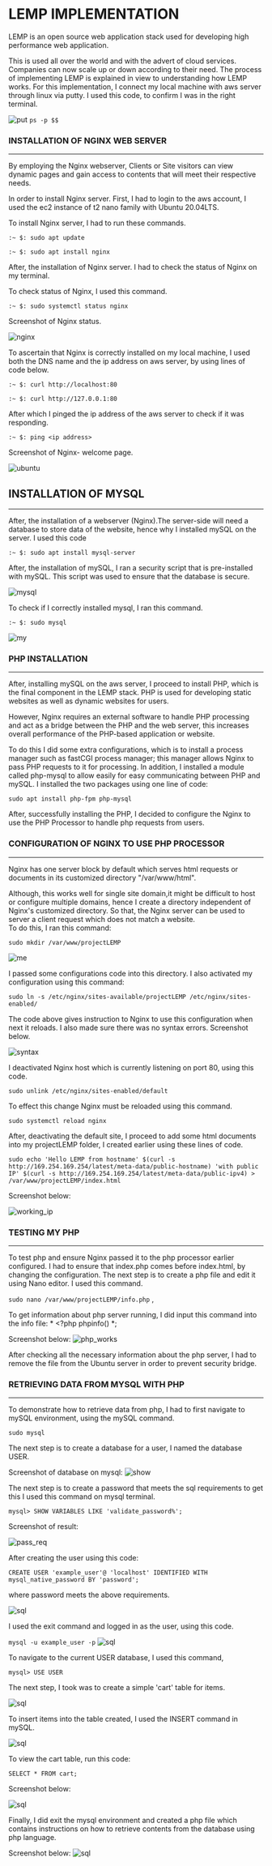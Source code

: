 # LEMP IMPLEMENTATION
LEMP is an open source web application stack  used for developing high performance web application. 


This is used all over the world and with the advert of cloud services. Companies can now scale up or down according to their need. The process of implementing LEMP is explained in view to understanding how LEMP works. For this implementation, I connect my local machine with aws server through linux via putty. I used this code, to confirm I was in the right terminal.


![put](./image/pty.png)
`ps -p $$`


### INSTALLATION OF NGINX WEB SERVER
___

By employing the Nginx webserver, Clients or Site visitors can view dynamic pages and gain access to contents that will meet their respective needs.

In order to install Nginx server. First, I had to login to the aws account, I used the ec2 instance of t2 nano family with Ubuntu 20.04LTS.

To install Nginx server, I had to run these commands.

`:~ $: sudo apt update `

`:~ $: sudo apt install nginx`

After, the installation of Nginx server. I had to check the status of Nginx on my terminal.

To check status of Nginx, I used this command.

`:~ $: sudo systemctl status nginx`

Screenshot of Nginx status.

![nginx](./image/nginx.png)

To ascertain that Nginx is correctly  installed on my local machine, I used both the DNS name and the ip address on aws server, by using lines of code below.

`:~ $: curl http://localhost:80`

`:~ $: curl http://127.0.0.1:80`

After which I pinged the ip address of the aws server to check if it was responding.

`:~ $: ping <ip address>`



Screenshot of Nginx- welcome page.

![ubuntu](./image/nginxs.png)




## INSTALLATION OF MYSQL 
___ 

After, the installation of a webserver (Nginx).The server-side will need a database to store data of the website, hence why I installed mySQL on the server. I used this code 

`:~ $: sudo apt install mysql-server`

After, the installation of mySQL, I ran a security script that is pre-installed with mySQL. This script was used to ensure that the database is secure.

![mysql](./image/mysql.png)


To check if I correctly installed mysql, I ran this command. 

`:~ $: sudo mysql` 


![my](./image/mysqlst.png)



### PHP INSTALLATION
___ 

After, installing mySQL on the aws server, I proceed to install PHP, which is the final component in the LEMP stack. PHP is used for developing static websites as well as dynamic websites for users. 

However, Nginx requires an external software to handle PHP processing and act as a bridge between the PHP and the web server, this increases overall performance of the PHP-based application or website. 

To do this I did some extra configurations, which is to install a process manager such as fastCGI process manager; this manager allows Nginx to pass PHP requests to it for processing. In addition, I installed a module called php-mysql to allow easily for easy communicating between PHP and mySQL. I installed the two packages using one line of code:

`sudo apt install php-fpm php-mysql`

After, successfully installing the PHP, I decided to configure the Nginx to use the PHP Processor to handle php requests from users.

### CONFIGURATION OF NGINX TO USE PHP PROCESSOR
___

Nginx has one server block by default which serves html requests or documents in its customized directory "/var/www/html". 

Although, this works well for single site domain,it might be difficult to host or configure multiple domains, hence I create a directory independent of Nginx's customized directory. So that, the Nginx server can be used to server a client request which does not match a website.  
To do this, I ran this command:

`sudo mkdir /var/www/projectLEMP`

![me](./image/suc.png)

I passed some configurations code into this directory. I also activated my configuration using this command:

`sudo ln -s /etc/nginx/sites-available/projectLEMP /etc/nginx/sites-enabled/`

The code above gives instruction to Nginx to use this configuration when next it reloads. I also made sure there was no syntax errors. 
Screenshot below.

![syntax](./image/syn.png)

I deactivated Nginx host which is currently listening on port 80, using this code.

`sudo unlink /etc/nginx/sites-enabled/default`

To effect this change Nginx must be reloaded using this command.

`sudo systemctl reload nginx`

After, deactivating the default site, I proceed to add some html documents into my projectLEMP folder, I created earlier using these lines of code.

`sudo echo 'Hello LEMP from hostname' $(curl -s http://169.254.169.254/latest/meta-data/public-hostname) 'with public IP' $(curl -s http://169.254.169.254/latest/meta-data/public-ipv4) > /var/www/projectLEMP/index.html`

Screenshot below:

![working_ip](./image/wok.png)

### TESTING MY PHP
___


To test php and ensure Nginx passed it to the php processor earlier configured. I had to ensure that index.php comes before index.html, by changing the configuration. The next step is to create a php file and edit it using Nano editor. I used this command.

`sudo nano /var/www/projectLEMP/info.php` , 

To get information about php server running, I did input this command into the info file: * <?php phpinfo() *;

Screenshot below:
![php_works](./image/confsucess.png)

After checking all the necessary information about the php server, I had to remove the file from the Ubuntu server in order to prevent security bridge.

### RETRIEVING DATA FROM MYSQL WITH PHP
___

To demonstrate how to retrieve data from php, I had to first navigate to mySQL environment, using the mySQL command.

`sudo mysql`

The next step is to create a database for a user, I named the database USER. 

Screenshot of database on mysql:
![show](./image/show.png)

The next step is to create a password that meets the sql requirements to get this I used this command on mysql terminal.

`mysql> SHOW VARIABLES LIKE 'validate_password%';`

Screenshot of result:


![pass_req](./image/passw.png)

After creating the user using this code:

`CREATE USER 'example_user'@ 'localhost' IDENTIFIED WITH mysql_native_password BY 'password';`

where password meets the above requirements.

![sql](./image/sqlsuc.png)


I used the exit command and logged in as the user, using this code.

`mysql -u example_user -p`
![sql](./image/auth.png)


To navigate to the current USER database, I used this command,

`mysql> USE USER`


The next step, I took was to create a simple 'cart' table for items. 


![sql](./image/table.png)

To insert items into the table created, I used the INSERT command in mySQL.

![sql](./image/tableadded.png)

To view the cart table, run this code:

`SELECT * FROM cart;`

Screenshot below:

![sql](./image/showcart.png)


Finally, I did exit the mysql environment and  created a php file which contains instructions on how to retrieve contents from the database using php language. 

Screenshot below:
![sql](./image/finished.png)

